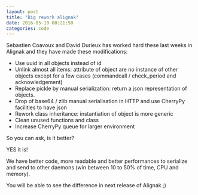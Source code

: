 ```yaml
---
layout: post
title: "Big rework alignak"
date: 2016-05-10 08:21:50
categories: code
---
```


Sebastien Coavoux and David Durieux has worked hard these last weeks in Alignak and they have made these modifications:

* Use uuid in all objects instead of id
* Unlink almost all items: attribute of object are no instance of other objects except for a few cases (commandcall / check_period and acknowledgement)
* Replace pickle by manual serialization: return a json representation of objects.
* Drop of base64 / zlib manual serialisation in HTTP and use CherryPy facilities to have json
* Rework class inheritance: instantiation of object is more generic
* Clean unused functions and class
* Increase CherryPy queue for larger environment


So you can ask, is it better?

YES it is!

We have better code, more readable and better performances to serialize and send to other daemons (win between 10 to 50% of time, CPU and memory).

You will be able to see the difference in next release of Alignak ;)
